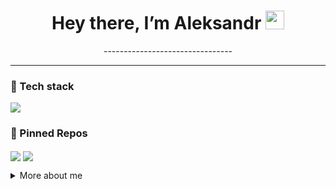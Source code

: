 <h1 align="center">Hey there, I’m Aleksandr <img src="https://raw.githubusercontent.com/<username>/<username>/main/wave.gif" width="30"></h1>

<p align="center">
  --------------------------------
</p>

---

### 🔧 Tech stack
<p align="left">
  <img src="https://skillicons.dev/icons?i=py,cpp,cs,java,docker,latex,haskell,gitlab" />
</p>

### 📌 Pinned Repos
<p align="left">
  <a href="https://github.com/BearAx/SSAD_2025/blob/7e3bb559bdddcdfa2414efedbf2307a4e5bf4e92/DirectoryWalker.cpp"><img align="center" src="https://github-readme-stats.vercel.app/api/pin/?username=<username>&repo=microservice-kit&theme=default" /></a>
  <a href="[https://github.com/<username>/aws‑infra](https://github.com/BearAx/TCS_2025/blob/b4c25da1b9ec9040d150bd7ebe8da7c51a5d531a/FSA_to_RegExp_Translator.hs)"><img align="center" src="[https://github-readme-stats.vercel.app/api/pin/?username=<username>&repo=aws-infra&theme=default](https://github.com/BearAx/TCS_2025/blob/b4c25da1b9ec9040d150bd7ebe8da7c51a5d531a/README.md)" /></a>
</p>

<details>
  <summary>More about me</summary>

  - 🗓 Experience: 1 yrs Java, 2 yrs C++/C#, a bit days of Haskell
  - 📫 How to reach me: <klorik900@gmail.com>
</details>
